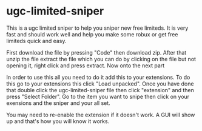 # ugc-limited-sniper
This is a ugc limited sniper to help you sniper new free limiteds. It is very fast and should work well and help you make some robux or get free limiteds quick and easy.

First download the file by pressing "Code" then download zip. After that unzip the file extract the file which you can do by clicking on the file but not opening it, right click and press extract. Now onto the next part

In order to use this all you need to do it add this to your extensions. To do this go to your extensions this click "Load unpacked". Once you have done that double click the ugc-limited-sniper file then click "extension" and then press "Select Folder". Go to the item you want to snipe then click on your exensions and the sniper and your all set.

You may need to re-enable the extension if it doesn't work. A GUI will show up and that's how you will know it works.
